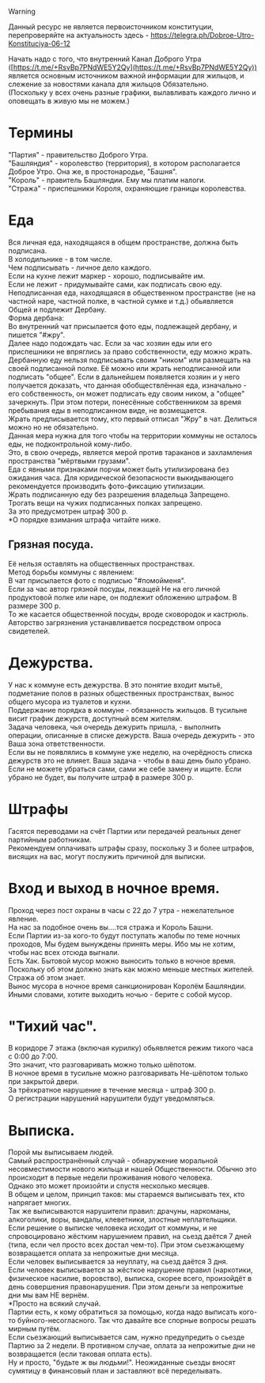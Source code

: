 
> [!warning]
> Данный ресурс не является первоисточником конституции, перепроверяйте на актуальность здесь - https://telegra.ph/Dobroe-Utro-Konstituciya-06-12

Начать надо с того, что внутренний Канал Доброго Утра ([https://t.me/+RsvBp7PNdWE5Y2Qy](https://t.me/+RsvBp7PNdWE5Y2Qy)) является основным источником важной информации для жильцов, и слежение за новостями канала для жильцов Обязательно.  
(Поскольку у всех очень разные графики, вылавливать каждого лично и оповещать в живую мы не можем.)  
# Термины  
"Партия" - правительство Доброго Утра.  
"Башляндия" - королевство (территория), в котором располагается Доброе Утро. Она же, в простонародье, "Башня".  
"Король" - правитель Башляндии. Ему мы платим налоги.  
"Стража" - приспешники Короля, охраняющие границы королевства.  
# Еда  
Вся личная еда, находящаяся в общем пространстве, должна быть подписана.  
В холодильнике - в том числе.  
Чем подписывать - личное дело каждого.  
Если на кухне лежит маркер - хорошо, подписывайте им.  
Если не лежит - придумывайте сами, как подписать свою еду.  
Неподписанная еда, находящаяся в общественном пространстве (не на частной наре, частной полке, в частной сумке и т.д.) обьявляется Общей и подлежит Дербану.  
Форма дербана:  
Во внутренний чат присылается фото еды, подлежащей дербану, и пишется "#жру".  
Далее надо подождать час. Если за час хозяин еды или его приспешники не впряглись за право собственности, еду можно жрать.  
Дербанную еду нельзя подписывать своим "ником" или размещать на своей подписанной полке. Её можно или жрать неподписанной или подписать "общее". Если в дальнейшем появляется хозяин и у него получается доказать, что данная обобществлённая еда, изначально - его собственность, он может подписать еду своим ником, а "общее" зачеркнуть. При этом потери, понесённые собственником за время пребывания еды в неподписанном виде, не возмещается.  
Жрать предписывается тому, кто первый отписал "Жру" в чат. Делиться можно но не обязательно.  
Данная мера нужна для того чтобы на территории коммуны не осталось еды, не подконтрольной кому-либо.  
Это, в свою очередь, является мерой против тараканов и захламления пространства "мёртвыми грузами".  
Еда с явными признаками порчи может быть утилизирована без ожидания часа. Для юридической безопасности выкидывающего рекомендуется производить фото-фиксацию утилизации.  
Жрать подписанную еду без разрешения владельца Запрещено. Трогать вещи на чужих подписанных полках запрещено.  
За это предусмотрен штраф 300 р.  
*О порядке взимания штрафа читайте ниже.  

## Грязная посуда.  
Её нельзя оставлять на общественных пространствах.  
Метод борьбы коммуны с явлением:  
В чат присылается фото с подписью "#помойменя".  
Если за час автор грязной посуды, лежащей Не на его личной продуктовой полке или наре, он подлежит обложению штрафом. В размере 300 р.  
То же касается общественной посуды, вроде сковородок и кастрюль. Авторство загрязнения устанавливается посредством опроса свидетелей.  

# Дежурства.  
У нас к коммуне есть дежурства. В это понятие входит мытьё, подметание полов в разных общественных пространствах, вынос общего мусора из туалетов и кухни.  
Поддержание порядка в коммуне - обязанность жильцов. В тусильне висит график дежурств, доступный всем жителям.  
Задача человека, чья очередь дежурить пришла, - выполнить операции, описанные в списке дежурств. Ваша очередь дежурить - это Ваша зона ответственности.  
Если вы не появлялись в коммуне уже неделю, на очерёдность списка дежурств это не влияет. Ваша задача - чтобы в ваш день было убрано.  
Если не можете убраться сами, сами же себе замену и ищите. Если убрано не будет, вы получите штраф в размере 300 р.  

# Штрафы 
Гасятся переводами на счёт Партии или передачей реальных денег партийным работникам.  
Рекомендуем оплачивать штрафы сразу, поскольку 3 и более штрафов, висящих на вас, могут послужить причиной для выписки.  

# Вход и выход в ночное время.  
Проход через пост охраны в часы с 22 до 7 утра - нежелательное явление.  
На нас за подобное очень вы....тся стража и Король Башни.  
Если Партии из-за кого-то будут поступать жалобы по теме ночных проходов, Мы будем вынуждены принять меры. Ибо мы не хотим, чтобы нас всех отсюда выгнали.  
Есть Хак. Бытовой мусор можно выносить только в ночное время. Поскольку об этом должно знать как можно меньше местных жителей.  
Стража об этом знает.  
Вынос мусора в ночное время санкционирован Королём Башляндии.  
Иными словами, хотите выходить ночью - берите с собой мусор.  

# "Тихий час".  
В коридоре 7 этажа (включая курилку) обьявляется режим тихого часа с 0:00 до 7:00.  
Это значит, что разговаривать можно только шёпотом.  
В ночное время в тусильне можно разговаривать Не-шёпотом только при закрытой двери.  
За трёхкратное нарушение в течение месяца - штраф 300 р.  
О регистрации нарушений нарушители будут уведомляться.  

# Выписка.  
Порой мы выписываем людей.  
Самый распространённый случай - обнаружение моральной несовместимости нового жильца и нашей Общественности. Обычно это происходит в первые недели проживания нового человека.  
Однако это может произойти и спустя несколько месяцев.  
В общем и целом, принцип таков: мы стараемся выписывать тех, кто напрягает многих.  
Так же выписываются нарушители правил: драчуны, наркоманы, алкоголики, воры, вандалы, клеветники, злостные неплательщики.  
Если решение о выписке человека исходит от коммуны, и не спровоцировано жёстким нарушением правил, на сьезд даётся 7 дней (типа, если чел просто всех достал чем-то). При этом сьезжающему возвращается оплата за непрожитые дни месяца.  
Если человек выписывается за неуплату, на сьезд даётся 3 дня.  
Если человек выписывается за жёсткое нарушение правил (наркотики, физическое насилие, воровство), выписка, скорее всего, произойдёт в день совершения правонарушения. При этом деньги за непрожитые дни мы вам НЕ вернём.  
*Просто на всякий случай.  
Партии есть, к кому обратиться за помощью, когда надо выписать кого-то буйного-несогласного. Так что давайте все спорные вопросы решать мирным путём.  
Если сьезжающий выписывается сам, нужно предупредить о сьезде Партию за 2 недели. В противном случае, оплата за непрожитые дни не возвращается (если таковая оплата есть).  
Ну и просто, "будьте ж вы людьми!". Неожиданные сьезды вносят сумятицу в финансовый план и заставляют всё переделывать.
